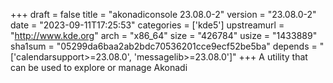 +++
draft = false
title = "akonadiconsole 23.08.0-2"
version = "23.08.0-2"
date = "2023-09-11T17:25:53"
categories = ['kde5']
upstreamurl = "http://www.kde.org"
arch = "x86_64"
size = "426784"
usize = "1433889"
sha1sum = "05299da6baa2ab2bdc70536201cce9ecf52be5ba"
depends = "['calendarsupport>=23.08.0', 'messagelib>=23.08.0']"
+++
A utility that can be used to explore or manage Akonadi